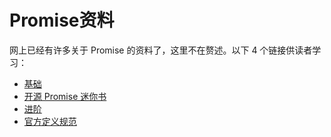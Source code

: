 # Promise资料

网上已经有许多关于 Promise 的资料了，这里不在赘述。以下 4 个链接供读者学习：
 - [基础](https://developer.mozilla.org/en-US/docs/Web/JavaScript/Reference/Global_Objects/Promise)
 - [开源 Promise 迷你书](http://liubin.org/promises-book/)
 - [进阶](http://fex.baidu.com/blog/2015/07/we-have-a-problem-with-promises/)
 - [官方定义规范](https://promisesaplus.com/)


